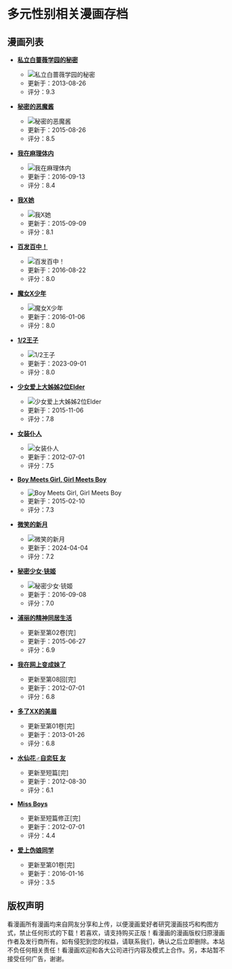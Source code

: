# 多元性别相关漫画存档

## 漫画列表

- **[私立白蔷薇学园的秘密](https://www.manhuagui.com/comic/2927/)**
  - ![私立白蔷薇学园的秘密](//cf.mhgui.com/cpic/b/2927.jpg)
  - 更新于：2013-08-26 
  - 评分：9.3

- **[秘密的恶魔酱](https://www.manhuagui.com/comic/2103/)**
  - ![秘密的恶魔酱](//cf.mhgui.com/cpic/b/2103.jpg)
  - 更新于：2015-08-26 
  - 评分：8.5

- **[我在麻理体内](https://www.manhuagui.com/comic/3520/)**
  - ![我在麻理体内](//cf.mhgui.com/cpic/b/3520.jpg)
  - 更新于：2016-09-13 
  - 评分：8.4

- **[我X她](https://www.manhuagui.com/comic/10428/)**
  - ![我X她](//cf.mhgui.com/cpic/b/10428.jpg)
  - 更新于：2015-09-09 
  - 评分：8.1

- **[百发百中！](https://www.manhuagui.com/comic/3518/)**
  - ![百发百中！](//cf.mhgui.com/cpic/b/3518.jpg)
  - 更新于：2016-08-22 
  - 评分：8.0

- **[魔女X少年](https://www.manhuagui.com/comic/7155/)**
  - ![魔女X少年](//cf.mhgui.com/cpic/b/7155.jpg)
  - 更新于：2016-01-06 
  - 评分：8.0

- **[1/2王子](https://www.manhuagui.com/comic/816/)**
  - ![1/2王子](//cf.mhgui.com/cpic/b/816_68.jpg)
  - 更新于：2023-09-01 
  - 评分：8.0

- **[少女爱上大姊姊2位Elder](https://www.manhuagui.com/comic/5998/)**
  - ![少女爱上大姊姊2位Elder](//cf.mhgui.com/cpic/b/5998.jpg)
  - 更新于：2015-11-06 
  - 评分：7.8

- **[女装仆人](https://www.manhuagui.com/comic/2373/)**
  - ![女装仆人](//cf.mhgui.com/cpic/b/2373.jpg)
  - 更新于：2012-07-01 
  - 评分：7.5

- **[Boy Meets Girl, Girl Meets Boy](https://www.manhuagui.com/comic/222/)**
  - ![Boy Meets Girl, Girl Meets Boy](//cf.mhgui.com/cpic/b/222.jpg)
  - 更新于：2015-02-10 
  - 评分：7.3

- **[微笑的新月](https://www.manhuagui.com/comic/10207/)**
  - ![微笑的新月](//cf.mhgui.com/cpic/b/10207.jpg)
  - 更新于：2024-04-04 
  - 评分：7.2

- **[秘密少女‧铳姬](https://www.manhuagui.com/comic/4463/)**
  - ![秘密少女‧铳姬](//cf.mhgui.com/cpic/b/4463.jpg)
  - 更新于：2016-09-08 
  - 评分：7.0

- **[浦丽的精神同居生活](https://www.manhuagui.com/comic/3526/)**
  - 更新至第02卷\[完\]  
  - 更新于：2015-06-27 
  - 评分：6.9

- **[我在网上变成妹了](https://www.manhuagui.com/comic/3519/)**
  - 更新至第08回\[完\]  
  - 更新于：2012-07-01 
  - 评分：6.8

- **[多了XX的美眉](https://www.manhuagui.com/comic/7837/)**
  - 更新至第01卷\[完\]  
  - 更新于：2013-01-26 
  - 评分：6.8

- **[水仙花♂自恋狂 友](https://www.manhuagui.com/comic/6850/)**
  - 更新至短篇\[完\]  
  - 更新于：2012-08-30 
  - 评分：6.1

- **[Miss Boys](https://www.manhuagui.com/comic/2107/)**
  - 更新至短篇修正\[完\]  
  - 更新于：2012-07-01 
  - 评分：4.4

- **[爱上伪娘同学](https://www.manhuagui.com/comic/2718/)**
  - 更新至第01卷\[完\]  
  - 更新于：2016-01-16 
  - 评分：3.5

## 版权声明

看漫画所有漫画均来自网友分享和上传，以便漫画爱好者研究漫画技巧和构图方式，禁止任何形式的下载！若喜欢，请支持购买正版！看漫画的漫画版权归原漫画作者及发行商所有。如有侵犯到您的权益，请联系我们，确认之后立即删除。本站不负任何相关责任！看漫画欢迎和各大公司进行内容及模式上合作。另，本站暂不接受任何广告，谢谢。
<!-- tcd_original_link https://www.manhuagui.com/list/weiniang_2012_wanjie/rate.html -->
